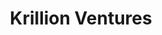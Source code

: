 ---
layout: firm_page
title: "Krillion Ventures"
id: "krillionventures.com"
permalink: "/krillionventureskrillionventures.com/"
website: "https://krillionventures.com"
offices: "Miami (United States)"
investment_stages: "Seed, Series A"
portfolio_companies: ""
portfolio_link: "https://krillionventures.com/portfolio/index.html"
investment_markets: "Healthcare, Financial Services, Real Estate"
founded_year: "2014"
description: "Krillion Ventures is a Miami-based venture capital fund that actively invests in early-stage technology companies solving problems in healthcare, financial services, and real estate. They focus on partnering with entrepreneurial teams that challenge the status quo and offer innovative solutions."
linkedin: "https://www.linkedin.com/company/krillion-ventures"
twitter: ""
instagram: ""
team_page: "https://krillionventures.com/team/index.html"
investor_type: "Venture Capital"
crunchbase: "https://www.crunchbase.com/organization/krillion-ventures"
pitchbook: "https://pitchbook.com/profiles/investor/62421-58"

# SEO Optimization
meta_title: "Krillion Ventures - VC Firm - projectstartups.com"
meta_description: "Krillion Ventures, Krillion Ventures is a Miami-based venture capital fund that actively invests in early-stage technology companies solving problems in healthcare, fina..."
meta_keywords: "Krillion Ventures, Healthcare, Financial Services, Real Estate, VC firm, venture capital, startup investor, projectstartups.com"
canonical_url: "https://vc.projectstartups.com/krillionventureskrillionventures.com/"
---